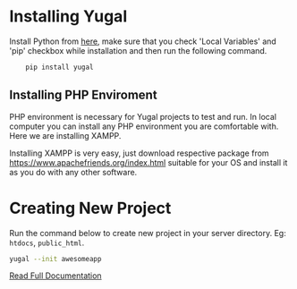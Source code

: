 # Installing Yugal
Install Python from [here](https://www.python.org/downloads/), make sure that you check 'Local Variables' and 'pip' checkbox while installation and then run the following command.
```bash
    pip install yugal
```
## Installing PHP Enviroment
PHP environment is necessary for Yugal projects to test and run. In local computer you can install any PHP environment you are comfortable with. Here we are installing XAMPP.

Installing XAMPP is very easy, just download respective package from https://www.apachefriends.org/index.html suitable for your OS and install it as you do with any other software.  

# Creating New Project
Run the command below to create new project in your server directory. Eg: `htdocs`, `public_html`.
```bash
yugal --init awesomeapp
```
[Read Full Documentation](https://yugalphp.gitbook.io/)
